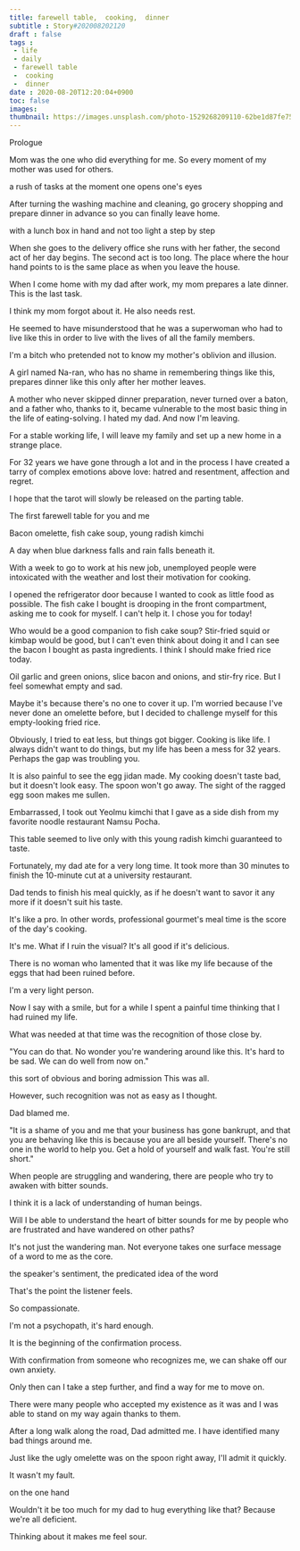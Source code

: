 ```yaml
---
title: farewell table,  cooking,  dinner
subtitle : Story#202008202120
draft : false
tags :
 - life
 - daily
 - farewell table
 -  cooking
 -  dinner
date : 2020-08-20T12:20:04+0900
toc: false
images: 
thumbnail: https://images.unsplash.com/photo-1529268209110-62be1d87fe75?ixlib=rb-1.2.1&q=80&fm=jpg&crop=entropy&cs=tinysrgb&w=1080&fit=max&ixid=eyJhcHBfaWQiOjE1NTU0OX0
---
```


Prologue  

Mom was the one who did everything for me. So every moment of my mother was used for others.  

a rush of tasks at the moment one opens one's eyes  

After turning the washing machine and cleaning, go grocery shopping and prepare dinner in advance so you can finally leave home.  

with a lunch box in hand and not too light a step by step  

When she goes to the delivery office she runs with her father, the second act of her day begins. The second act is too long. The place where the hour hand points to is the same place as when you leave the house.  

When I come home with my dad after work, my mom prepares a late dinner. This is the last task.  

I think my mom forgot about it. He also needs rest.  

He seemed to have misunderstood that he was a superwoman who had to live like this in order to live with the lives of all the family members.  

I'm a bitch who pretended not to know my mother's oblivion and illusion.  

A girl named Na-ran, who has no shame in remembering things like this, prepares dinner like this only after her mother leaves.  

A mother who never skipped dinner preparation, never turned over a baton, and a father who, thanks to it, became vulnerable to the most basic thing in the life of eating-solving. I hated my dad. And now I'm leaving.  

For a stable working life, I will leave my family and set up a new home in a strange place.  

For 32 years we have gone through a lot and in the process I have created a tarry of complex emotions above love: hatred and resentment, affection and regret.  

I hope that the tarot will slowly be released on the parting table.  

The first farewell table for you and me  

Bacon omelette, fish cake soup, young radish kimchi  

A day when blue darkness falls and rain falls beneath it.  

With a week to go to work at his new job, unemployed people were intoxicated with the weather and lost their motivation for cooking.  

I opened the refrigerator door because I wanted to cook as little food as possible. The fish cake I bought is drooping in the front compartment, asking me to cook for myself. I can't help it. I chose you for today!  

Who would be a good companion to fish cake soup? Stir-fried squid or kimbap would be good, but I can't even think about doing it and I can see the bacon I bought as pasta ingredients. I think I should make fried rice today.  

Oil garlic and green onions, slice bacon and onions, and stir-fry rice. But I feel somewhat empty and sad.  

Maybe it's because there's no one to cover it up. I'm worried because I've never done an omelette before, but I decided to challenge myself for this empty-looking fried rice.  

Obviously, I tried to eat less, but things got bigger. Cooking is like life. I always didn't want to do things, but my life has been a mess for 32 years. Perhaps the gap was troubling you.  

It is also painful to see the egg jidan made. My cooking doesn't taste bad, but it doesn't look easy. The spoon won't go away. The sight of the ragged egg soon makes me sullen.  

Embarrassed, I took out Yeolmu kimchi that I gave as a side dish from my favorite noodle restaurant Namsu Pocha.  

This table seemed to live only with this young radish kimchi guaranteed to taste.  

Fortunately, my dad ate for a very long time. It took more than 30 minutes to finish the 10-minute cut at a university restaurant.  

Dad tends to finish his meal quickly, as if he doesn't want to savor it any more if it doesn't suit his taste.  

It's like a pro. In other words, professional gourmet's meal time is the score of the day's cooking.  

It's me. What if I ruin the visual? It's all good if it's delicious.  

There is no woman who lamented that it was like my life because of the eggs that had been ruined before.  

I'm a very light person.  

Now I say with a smile, but for a while I spent a painful time thinking that I had ruined my life.  

What was needed at that time was the recognition of those close by.  

"You can do that. No wonder you're wandering around like this. It's hard to be sad. We can do well from now on."  

this sort of obvious and boring admission This was all.  

However, such recognition was not as easy as I thought.  

Dad blamed me.  

"It is a shame of you and me that your business has gone bankrupt, and that you are behaving like this is because you are all beside yourself. There's no one in the world to help you. Get a hold of yourself and walk fast. You're still short."  

When people are struggling and wandering, there are people who try to awaken with bitter sounds.  

I think it is a lack of understanding of human beings.  

Will I be able to understand the heart of bitter sounds for me by people who are frustrated and have wandered on other paths?  

It's not just the wandering man. Not everyone takes one surface message of a word to me as the core.  

the speaker's sentiment, the predicated idea of the word  

That's the point the listener feels.  

So compassionate.  

I'm not a psychopath, it's hard enough.  

It is the beginning of the confirmation process.  

With confirmation from someone who recognizes me, we can shake off our own anxiety.  

Only then can I take a step further, and find a way for me to move on.  

There were many people who accepted my existence as it was and I was able to stand on my way again thanks to them.  

After a long walk along the road, Dad admitted me. I have identified many bad things around me.  

Just like the ugly omelette was on the spoon right away, I'll admit it quickly.  

It wasn't my fault.  

on the one hand  

Wouldn't it be too much for my dad to hug everything like that? Because we're all deficient.  

Thinking about it makes me feel sour.  

